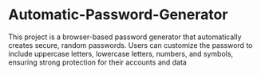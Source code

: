 # Automatic-Password-Generator
This project is a browser-based password generator that automatically creates secure, random passwords. Users can customize the password to include uppercase letters, lowercase letters, numbers, and symbols, ensuring strong protection for their accounts and data
